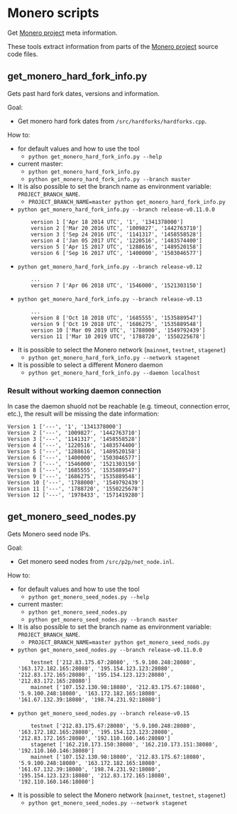 # Monero scripts

Get [Monero project](https://github.com/monero-project/) meta information.

These tools extract information from parts of the [Monero project](https://github.com/monero-project/) source code files.

## get_monero_hard_fork_info.py

Gets past hard fork dates, versions and information.

Goal:
  * Get monero hard fork dates from `/src/hardforks/hardforks.cpp`.

How to:
  * for default values and how to use the tool
    - `python get_monero_hard_fork_info.py --help`
  * current master:
    - `python get_monero_hard_fork_info.py`
    - `python get_monero_hard_fork_info.py --branch master`
  * It is also possible to set the branch name as environment variable: `PROJECT_BRANCH_NAME`.
    - `PROJECT_BRANCH_NAME=master python get_monero_hard_fork_info.py`
  * `python get_monero_hard_fork_info.py --branch release-v0.11.0.0`
    ```
        version 1 ['Apr 18 2014 UTC', '1', '1341378000']
        version 2 ['Mar 20 2016 UTC', '1009827', '1442763710']
        version 3 ['Sep 24 2016 UTC', '1141317', '1458558528']
        version 4 ['Jan 05 2017 UTC', '1220516', '1483574400']
        version 5 ['Apr 15 2017 UTC', '1288616', '1489520158']
        version 6 ['Sep 16 2017 UTC', '1400000', '1503046577']
    ```
  * `python get_monero_hard_fork_info.py --branch release-v0.12`
    ```
        ...
        version 7 ['Apr 06 2018 UTC', '1546000', '1521303150']
    ```
  * `python get_monero_hard_fork_info.py --branch release-v0.13`
    ```
        ...
        version 8 ['Oct 18 2018 UTC', '1685555', '1535889547']
        version 9 ['Oct 19 2018 UTC', '1686275', '1535889548']
        version 10 ['Mar 09 2019 UTC', '1788000', '1549792439']
        version 11 ['Mar 10 2019 UTC', '1788720', '1550225678']
    ```
  * It is possible to select the Monero network (`mainnet`, `testnet`, `stagenet`)
    - `python get_monero_hard_fork_info.py --network stagenet`
  * It is possible to select a different Monero daemon
    - `python get_monero_hard_fork_info.py --daemon localhost`

### Result without working daemon connection
In case the daemon shuold not be reachable (e.g. timeout, connection error, etc.), the result will be missing the date information:
```
Version 1 ['---', '1', '1341378000']
Version 2 ['---', '1009827', '1442763710']
Version 3 ['---', '1141317', '1458558528']
Version 4 ['---', '1220516', '1483574400']
Version 5 ['---', '1288616', '1489520158']
Version 6 ['---', '1400000', '1503046577']
Version 7 ['---', '1546000', '1521303150']
Version 8 ['---', '1685555', '1535889547']
Version 9 ['---', '1686275', '1535889548']
Version 10 ['---', '1788000', '1549792439']
Version 11 ['---', '1788720', '1550225678']
Version 12 ['---', '1978433', '1571419280']
```

## get_monero_seed_nodes.py

Gets Monero seed node IPs.

Goal:
  * Get monero seed nodes from `/src/p2p/net_node.inl`.

How to:
  * for default values and how to use the tool
    - `python get_monero_seed_nodes.py --help`
  * current master:
    - `python get_monero_seed_nodes.py`
    - `python get_monero_seed_nodes.py --branch master`
  * It is also possible to set the branch name as environment variable: `PROJECT_BRANCH_NAME`.
    - `PROJECT_BRANCH_NAME=master python get_monero_seed_nods.py`
  * `python get_monero_seed_nodes.py --branch release-v0.11.0.0`
    ```
        testnet ['212.83.175.67:28080', '5.9.100.248:28080', '163.172.182.165:28080', '195.154.123.123:28080', '212.83.172.165:28080', '195.154.123.123:28080', '212.83.172.165:28080']
        mainnet ['107.152.130.98:18080', '212.83.175.67:18080', '5.9.100.248:18080', '163.172.182.165:18080', '161.67.132.39:18080', '198.74.231.92:18080']
    ```
  * `python get_monero_seed_nodes.py --branch release-v0.15`
    ```
        testnet ['212.83.175.67:28080', '5.9.100.248:28080', '163.172.182.165:28080', '195.154.123.123:28080', '212.83.172.165:28080', '192.110.160.146:28080']
        stagenet ['162.210.173.150:38080', '162.210.173.151:38080', '192.110.160.146:38080']
        mainnet ['107.152.130.98:18080', '212.83.175.67:18080', '5.9.100.248:18080', '163.172.182.165:18080', '161.67.132.39:18080', '198.74.231.92:18080', '195.154.123.123:18080', '212.83.172.165:18080', '192.110.160.146:18080']
    ```
  * It is possible to select the Monero network (`mainnet`, `testnet`, `stagenet`)
    - `python get_monero_seed_nodes.py --network stagenet`
